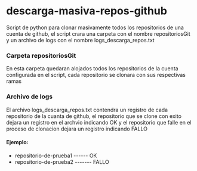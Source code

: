 # descarga-masiva-repos-github
Script de python para clonar masivamente todos los repositorios de una cuenta de github, el script crara una carpeta con el nombre repositoriosGit y un archivo de logs con el nombre logs_descarga_repos.txt

### Carpeta repositoriosGit
En esta carpeta quedaran alojados todos los repositorios de la cuenta configurada en el script, cada repositorio se clonara con sus respectivas ramas

### Archivo de logs
El archivo logs_descarga_repos.txt contendra un registro de cada repositorio de la cuanta de github, el repositorio que se clone con exito dejara un registro en el archvio indicando OK y el repositorio que falle en el proceso de clonacion dejara un registro indicando FALLO
#### Ejemplo:
- repositorio-de-prueba1 ------ OK
- repositorio-de-prueba2 ------- FALLO
